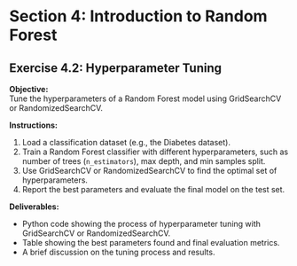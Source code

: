 # Section 4: Introduction to Random Forest

## Exercise 4.2: Hyperparameter Tuning

**Objective:**  
Tune the hyperparameters of a Random Forest model using GridSearchCV or RandomizedSearchCV.

**Instructions:**
1. Load a classification dataset (e.g., the Diabetes dataset).
2. Train a Random Forest classifier with different hyperparameters, such as number of trees (`n_estimators`), max depth, and min samples split.
3. Use GridSearchCV or RandomizedSearchCV to find the optimal set of hyperparameters.
4. Report the best parameters and evaluate the final model on the test set.

**Deliverables:**
- Python code showing the process of hyperparameter tuning with GridSearchCV or RandomizedSearchCV.
- Table showing the best parameters found and final evaluation metrics.
- A brief discussion on the tuning process and results.

